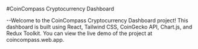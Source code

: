 #CoinCompass Cryptocurrency Dashboard

--Welcome to the CoinCompass Cryptocurrency Dashboard project! This dashboard is built using React, Tailwind CSS, CoinGecko API, Chart.js, and Redux Toolkit. You can view the live demo of the project at coincompass.web.app.
